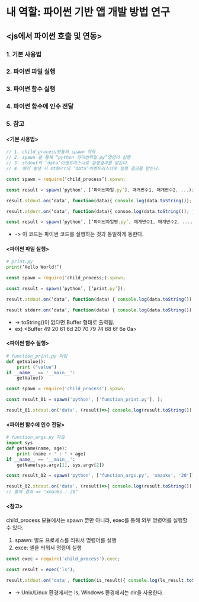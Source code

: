 # 내 역할: 파이썬 기반 앱 개발 방법 연구

## <js에서 파이썬 호출 및 연동>

### 1. 기본 사용법
### 2. 파이썬 파일 실행
### 3. 파이썬 함수 실행
### 4. 파이썬 함수에 인수 전달
### 5. 참고



#### <기본 사용법>

```js
// 1. child_process모듈의 spawn 취득
// 2. spawn 을 통해 “python 파이썬파일.py”명령어 실행
// 3. stdout의 ‘data’이벤트리스너로 실행결과를 받는다.
// 4. 에러 발생 시 stderr의 ‘data’이벤트리스너로 실행 결과를 받는다.

const spawn = require(‘child_process’).spawn;

const result = spawn(‘python’, [‘파이썬파일.py’], 매개변수1, 매개변수2, ...);

result.stdout.on(‘data’, function(data){ console.log(data.toString()); });

result.stderr.on(‘data’, function(data){ consoe.log(data.toString()); )};
```

```js
const result = spawn(‘python’, [‘파이썬파일명.py’, 매개변수1, 매개변수2, ....]);
```
- -> 이 코드는 파이썬 코드를 실행하는 것과 동일하게 동한다.


#### <파이썬 파일 실행>

```python
# print.py
print(‘Hello World!’)
```
```js
const spawn = require(‘child_process;).spawn;

const result = spawn(‘python’, [‘print.py’]);

result.stdout.on(‘data’, function(data) { console.log(data.toString()); });

result stderr.on(‘data’, function(data) { console.log(data.toString()); });
```
- -> toString()이 없다면 Buffer 형태로 출력됨.
- ex) <Buffer 49 20 61 6d 20 70 79 74 68 6f 6e 0a>


#### <파이썬 함수 실행>

```python
# function_print.py 파일 
def getValue(): 
	print ("value") 
if __name__ == '__main__':
	getValue()
```

```js
const spawn = require('child_process').spawn;

const result_01 = spawn('python', ['function_print.py'], );

result_01.stdout.on('data', (result)=>{ console.log(result.toString()); });
```

#### <파이썬 함수에 인수 전달>

```python
# function_args.py 파일
import sys
def getName(name, age):
	print (name + " : " + age)
if __name__ == '__main__':
	getName(sys.argv[1], sys.argv[2])
```

```js
const result_02 = spawn('python', ['function_args.py', 'xmaaks', '20']);

result_02.stdout.on('data', (result)=>{ console.log(result.toString()); });
// 출력 결과 => "xmaaks : 20"
```


#### <참고>
child_process 모듈에서는 spawn 뿐만 아니라, exec를 통해 외부 명령어를 실행할 수 있다.

1. spawn: 별도 프로세스를 띄워서 명령어를 실행
2. exce: 셸을 띄워서 명령어 실행

```js
const exec = require('child_process').exec;

const result = exec('ls');

result.stdout.on('data', function(is_result){ console.log(ls_result.toString()); });
```
- -> Unix/Linux 환경에서는 ls, Windows 환경에서는 dir을 사용한다.
